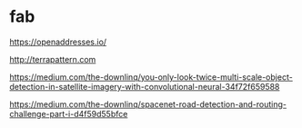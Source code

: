 # fab

https://openaddresses.io/

http://terrapattern.com

https://medium.com/the-downlinq/you-only-look-twice-multi-scale-object-detection-in-satellite-imagery-with-convolutional-neural-34f72f659588

https://medium.com/the-downlinq/spacenet-road-detection-and-routing-challenge-part-i-d4f59d55bfce
